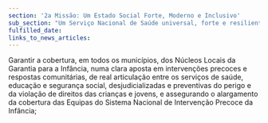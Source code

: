 ```yaml
---
section: '2a Missão: Um Estado Social Forte, Moderno e Inclusivo'
sub_section: "Um Serviço Nacional de Saúde universal, forte e resiliente"
fulfilled_date:
links_to_news_articles:
---
```


Garantir a cobertura, em todos os municípios, dos Núcleos Locais da Garantia para a Infância, numa clara aposta em intervenções precoces e respostas comunitárias, de real articulação entre os serviços de saúde, educação e segurança social, desjudicializadas e preventivas do perigo e da violação de direitos das crianças e jovens, e assegurando o alargamento da cobertura das Equipas do Sistema Nacional de Intervenção Precoce da Infância;